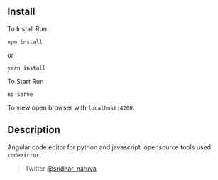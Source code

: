

## Install

To Install Run 

```
npm install 
```
or 

```
yarn install
```

To Start Run

```
ng serve
```

To view open browser with `localhost:4200`.

## Description

Angular code editor for python and javascript. 
opensource tools used `codemirror`.

> Twitter [@sridhar_natuva](https://twitter.com/sridhar_natuva)
